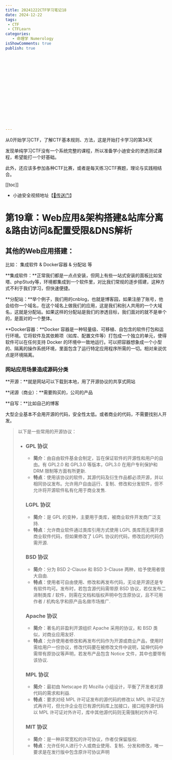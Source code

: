 ```yaml
---
title: 20241222CTF学习笔记18
date: 2024-12-22
tags:
 - CTF
 - CTFLearn
categories:
   - 命理学 Numerology
isShowComments: true
publish: true

















---
```


<Boxx/>

从0开始学习CTF，了解CTF基本规则、方法，这是开始打卡学习的第34天

发现单纯学习CTF没有一个系统完整的课程，所以准备学小迪安全的渗透测试课程，希望能打一个好基础。

此外，还应该多参加各种CTF比赛，或者是每天练习CTF赛题，理论与实践相结合。

[[toc]]

- 小迪安全视频地址【[🔗传送门]([https://www.bilibili.com/video/BV123yAYMEwb/)】

<!-- more -->

# 第19章：Web应用&架构搭建&站库分离&路由访问&配置受限&DNS解析

## 其他的Web应用搭建：

比如：	集成软件	&	Docker容器	&	分配站	等

**集成软件：**正常我们都是一点点安装，但网上有些一站式安装的面板比如宝塔、phpStudy等，环境都集成到一个软件里，对比我们常规的逐步搭建，这种方式不利于我们学习，但快速便捷。

**分配站：**举个例子，我们用的cnblog，也就是博客园，如果注册了账号，他会给你一个域名，在这个域名上做我们的应用，这是我们和别人共用的一个大域名，这就是分配站。如果这样的分配站是我们的渗透目标，我们面对的就不是单个的，是面对的一个整体。

**Docker容器：**Docker 容器是一种轻量级、可移植、自包含的软件打包和运行环境。它将软件及其依赖项（如库、配置文件等）打包成一个独立的单元，使得软件可以在任何支持 Docker 的环境中一致地运行。可以把容器想象成一个小型的、隔离的操作系统环境，里面包含了运行特定应用程序所需的一切。相对来说优点是环境隔离。



### 网站应用场景造成源码分类

**开源：**就是网站可以下载到本地，用了开源协议的共享式网站

**闭源（商业）：**需要购买的，公司的产品

**自写：**比如自己的博客

大型企业基本不会用开源的代码，安全性太低。或者商业的代码，不需要找别人开发。

> 以下是一些常用的开源协议： 
>
> - ### GPL 协议
>
>   - **简介**：由自由软件基金会制定，旨在保证软件的开源性和用户的自由。有 GPL2.0 和 GPL3.0 等版本，GPL3.0 在用户专利保护和 DRM 限制等方面有所更新.
>   - **特点**：使用该协议的软件，其源代码及衍生作品都必须开源，并以相同协议发布。允许用户自由运行、复制、修改和分发软件，但不允许将开源软件私有化用于商业发售.
>
>   ### LGPL 协议
>
>   - **简介**：是 GPL 的变种，主要用于类库，被商业软件开发商广泛支持.
>   - **特点**：允许商业软件通过类库引用方式使用 LGPL 类库而无需开源商业软件代码，但如果修改了 LGPL 协议的代码，修改后的代码仍需开源.
>
>   ### BSD 协议
>
>   - **简介**：分为 BSD 2-Clause 和 BSD 3-Clause 两种，给予使用者很大自由.
>   - **特点**：使用者可自由使用、修改和再发布代码，无论是开源还是专有软件均可。发布时，若包含源代码需带原 BSD 协议，若仅发布二进制类库 / 软件，则需在文档和版权声明中包含原协议，且不可用作者 / 机构名字和原产品名做市场推广.
>
>   ### Apache 协议
>
>   - **简介**：著名的非盈利开源组织 Apache 采用的协议，和 BSD 类似，对商业应用友好.
>   - **特点**：允许使用者修改和再发布代码作为开源或商业产品，使用时需给用户一份协议，修改代码要在被修改文件中说明，延伸代码中需带有原协议等声明，若发布产品包含 Notice 文件，其中也要带有该协议.
>
>   ### MPL 协议
>
>   - **简介**：最初由 Netscape 的 Mozilla 小组设计，平衡了开发者对源代码的需求和利益.
>   - **特点**：要求对经 MPL 许可证发布的源代码的修改以 MPL 许可证方式再许可，但允许企业在已有源代码库上加接口，接口程序源代码以 MPL 许可证对外许可，库中其他源代码则无需强制对外许可.
>
>   ### MIT 协议
>
>   - **简介**：是一种非常宽松的许可协议，作者仅保留版权.
>   - **特点**：允许任何人进行个人或商业使用、复制、分发和修改，唯一要求是在发行版中包含原许可协议声明